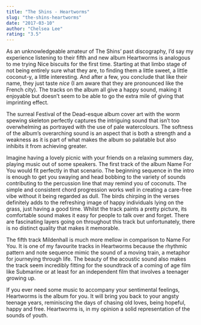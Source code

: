 ```yaml
---
title: "The Shins - Heartworms"
slug: "the-shins-heartworms"
date: "2017-03-10"
author: "Chelsea Lee"
rating: "3.5"
---
```


As an unknowledgeable amateur of The Shins’ past discography, I’d say my experience listening to their fifth and new album Heartworms is analogous to me trying Nice biscuits for the first time. Starting at that limbo stage of not being entirely sure what they are, to finding them a little sweet, a little coconut-y, a little interesting. And after a few, you conclude that like their name, they just taste _nice_ (I am aware that they are pronounced like the French city). The tracks on the album all give a happy sound, making it enjoyable but doesn’t seem to be able to go the extra mile of giving that imprinting effect.

The surreal Festival of the Dead-esque album cover art with the worm spewing skeleton perfectly captures the intriguing sound that isn’t too overwhelming as portrayed with the use of pale watercolours. The softness of the album’s overarching sound is an aspect that is both a strength and a weakness as it is part of what makes the album so palatable but also inhibits it from achieving greater.

Imagine having a lovely picnic with your friends on a relaxing summers day, playing music out of some speakers. The first track of the album Name For You would fit perfectly in that scenario. The beginning sequence in the intro is enough to get you swaying and head bobbing to the variety of sounds contributing to the percussion line that may remind you of coconuts. The simple and consistent chord progression works well in creating a care-free vibe without it being regarded as dull. The birds chirping in the verses definitely adds to the refreshing image of happy individuals lying on the grass, just having a good time. Whilst the track paints a pretty picture, its comfortable sound makes it easy for people to talk over and forget. There are fascinating layers going on throughout this track but unfortunately, there is no distinct quality that makes it memorable.

The fifth track Mildenhall is much more mellow in comparison to Name For You. It is one of my favourite tracks in Heartworms because the rhythmic pattern and note sequence mimic the sound of a moving train, a metaphor for journeying through life. The beauty of the acoustic sound also makes the track seem incredibly fitting for the soundtrack of a coming of age film like Submarine or at least for an independent film that involves a teenager growing up.

If you ever need some music to accompany your sentimental feelings, Heartworms is the album for you. It will bring you back to your angsty teenage years, reminiscing the days of chasing old loves, being hopeful, happy and free. Heartworms is, in my opinion a solid representation of the sounds of youth.
